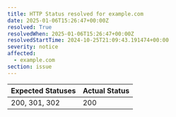 ```yaml
---
title: HTTP Status resolved for example.com
date: 2025-01-06T15:26:47+00:00Z
resolved: True
resolvedWhen: 2025-01-06T15:26:47+00:00Z
resolvedStartTime: 2024-10-25T21:09:43.191474+00:00
severity: notice
affected:
  - example.com
section: issue
---
```


| Expected Statuses | Actual Status  |
|-------------------|----------------|
| 200, 301, 302 | 200 |
